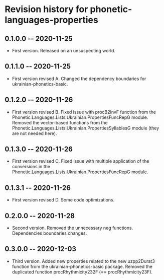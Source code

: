 # Revision history for phonetic-languages-properties

## 0.1.0.0 -- 2020-11-25

* First version. Released on an unsuspecting world.

## 0.1.1.0 -- 2020-11-25

* First version revised A. Changed the dependency boundaries for ukrainian-phonetics-basic.

## 0.1.2.0 -- 2020-11-26

* First version revised B. Fixed issue with procB2InvF function from the Phonetic.Languages.Lists.Ukrainian.PropertiesFuncRepG module. Removed the
vector-based functions from the Phonetic.Languages.Lists.Ukrainian.PropertiesSyllablesG module (they are not needed here).

## 0.1.3.0 -- 2020-11-26

* First version revised C. Fixed issue with multiple application of the conversions in the Phonetic.Languages.Lists.Ukrainian.PropertiesFuncRepG module.

## 0.1.3.1 -- 2020-11-26

* First version revised D. Some code optimizations.

## 0.2.0.0 -- 2020-11-28

* Second version. Removed the unnecessary neg functions. Dependencies boundaries changes.

## 0.3.0.0 -- 2020-12-03

* Third version. Added new properties related to the new uzpp2Durat3 function from the ukrainian-phonetics-basic package.
Removed the duplicated function procRhythmicity232F (== procRhythmicity23F).
